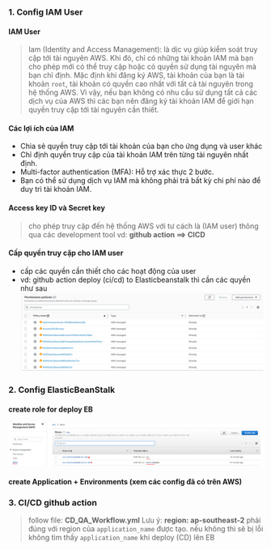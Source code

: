 ### 1. Config IAM User

#### IAM User

> Iam (Identity and Access Management): là dịc vụ giúp kiểm soát truy cập tới tài nguyên AWS. Khi đó, chỉ có những tài khoản IAM mà bạn cho phép mới có thể truy cập hoặc có quyền sử dụng tài nguyên mà bạn chỉ định.
> Mặc định khi đăng ký AWS, tài khoản của bạn là tài khoản `root`, tài khoản có quyền cao nhất với tất cả tài nguyên trong hệ thống AWS. Vì vậy, nếu bạn không có nhu cầu sử dụng tất cả các dịch vụ của AWS thì các bạn nên đăng ký tài khoản IAM để giới hạn quyền truy cập tới tài nguyên cần thiết.

#### Các lợi ích của IAM

- Chia sẻ quyền truy cập tới tài khoản của bạn cho ứng dụng và user khác
- Chỉ định quyền truy cập của tài khoản IAM trên từng tài nguyên nhất định.
- Multi-factor authentication (MFA): Hỗ trợ xác thực 2 bước.
- Bạn có thể sử dụng dịch vụ IAM mà không phải trả bất kỳ chi phí nào để duy trì tài khoản IAM.

#### Access key ID và Secret key

> cho phép truy cập đến hệ thống AWS với tư cách là (IAM user) thông qua các development tool
> vd: **github action ==> CICD**

#### Cấp quyền truy cập cho IAM user

- cấp các quyền cần thiết cho các hoạt động của user
- vd: github action deploy (ci/cd) to Elasticbeanstalk thì cần các quyền như sau
  ![permission](/images/permission-iam-user.PNG)

### 2. Config ElasticBeanStalk

#### create role for deploy EB

![permission](/images/role-elastisbeanstalk.PNG)

#### create Application + Environments (xem các config đã có trên AWS)

### 3. CI/CD github action

> follow file: **CD_QA_Workflow.yml**
> Lưu ý: **region: ap-southeast-2** phải đúng với region của `application_name` được tạo. nếu không thì sẽ bị lỗi không tìm thấy `application_name` khi deploy (CD) lên EB
